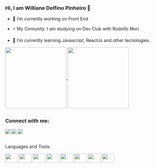 ### Hi, I am Williane Delfino Pinheiro 👋
  
  - 🔭 I’m currently working on Front End
  
  - ⚡ My Comunity: I am studying on Dev Club with Rodolfo Mori
    
  - 🌱 I’m currently learning Javascript, ReactJs and other tecnologies.
  
<div>

<a href="https://github.com/willianepp/github-readme-stats">
<img align="center" height="195em" src="https://github-readme-stats.vercel.app/api?username=willianepp&show_icons=true&theme=radical" />
</a>
<a href="https://github.com/willianepp/convoychat">
<img align="center" height="195em" src="https://github-readme-stats.vercel.app/api/top-langs/?username=willianepp&layout=compact&theme=radical" />
</a>
  
</div>

##

### Connect with me:

<div>
  <a href=https://www.instagram.com/williane.pinheiro/ target=_blank><img src=https://img.shields.io/badge/Instagram-E4405F?style=for-the-badge&logo=instagram&logoColor=white target=_blank></a>
  <a href= https://www.linkedin.com/in/williane-pinheiro-918b9274/ target=_blank><img src=https://img.shields.io/badge/LinkedIn-0077B5?style=for-the-badge&logo=linkedin&logoColor=white target=_blank></a>
  <a href="mailto:willy.pinheiro.94@gmail.com?subject=Questions"><img src=https://img.shields.io/badge/Gmail-D14836?style=for-the-badge&logo=gmail&logoColor=white target=_blank></a>
  
</div>

##
Languages and Tools:

<div>
<img src="https://cdn.jsdelivr.net/gh/devicons/devicon/icons/html5/html5-original.svg"/ height=30 width=40>
<img src="https://cdn.jsdelivr.net/gh/devicons/devicon/icons/css3/css3-original.svg"/ height=30 width=40>
<img src="https://cdn.jsdelivr.net/gh/devicons/devicon/icons/javascript/javascript-original.svg" / height=30 width=40>
<img src="https://cdn.jsdelivr.net/gh/devicons/devicon/icons/react/react-original-wordmark.svg" / height=30 width=40>
<img src="https://cdn.jsdelivr.net/gh/devicons/devicon/icons/figma/figma-original.svg" / height=30 width=40>
<img src="https://cdn.jsdelivr.net/gh/devicons/devicon/icons/git/git-original.svg" / height=30 width=40>
<img src="https://cdn.jsdelivr.net/gh/devicons/devicon/icons/github/github-original.svg" / height=30 width=40>
<img src="https://cdn.jsdelivr.net/gh/devicons/devicon/icons/visualstudio/visualstudio-plain.svg" / height=30 width=40>
</div>



